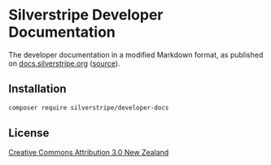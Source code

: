 # Silverstripe Developer Documentation

The developer documentation in a modified Markdown format, as published on [docs.silverstripe.org](https://docs.silverstripe.org) ([source](https://github.com/silverstripe/doc.silverstripe.org)).

## Installation

```sh
composer require silverstripe/developer-docs
```

## License

[Creative Commons Attribution 3.0 New Zealand](https://creativecommons.org/licenses/by/3.0/nz/)
